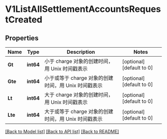 # V1ListAllSettlementAccountsRequestCreated

## Properties
Name | Type | Description | Notes
------------ | ------------- | ------------- | -------------
**Gt** | **int64** | 小于 charge 对象的创建时间，用 Unix 时间戳表示 | [optional] [default to 0]
**Gte** | **int64** | 小于或等于 charge 对象的创建时间，用 Unix 时间戳表示 | [optional] [default to 0]
**Lt** | **int64** | 大于 charge 对象的创建时间，用 Unix 时间戳表示 | [optional] [default to 0]
**Lte** | **int64** | 大于或等于 charge 对象的创建时间，用 Unix 时间戳表示 | [optional] [default to 0]

[[Back to Model list]](../README.md#documentation-for-models) [[Back to API list]](../README.md#documentation-for-api-endpoints) [[Back to README]](../README.md)


